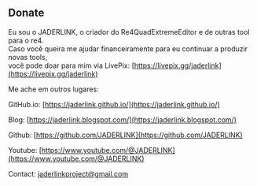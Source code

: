 ## Donate

Eu sou o JADERLINK, o criador do Re4QuadExtremeEditor e de outras tool para o re4.
<br>Caso você queira me ajudar financeiramente para eu continuar a produzir novas tools,
<br>você pode doar para mim via LivePix: [https://livepix.gg/jaderlink](https://livepix.gg/jaderlink)

Me ache em outros lugares:

GitHub.io:
[https://jaderlink.github.io/](https://jaderlink.github.io/)

Blog:
[https://jaderlink.blogspot.com/](https://jaderlink.blogspot.com/)
 
Github:
[https://github.com/JADERLINK](https://github.com/JADERLINK)
 
Youtube:
[https://www.youtube.com/@JADERLINK](https://www.youtube.com/@JADERLINK)

Contact: 
[jaderlinkproject@gmail.com](mailto:jaderlinkproject@gmail.com)
